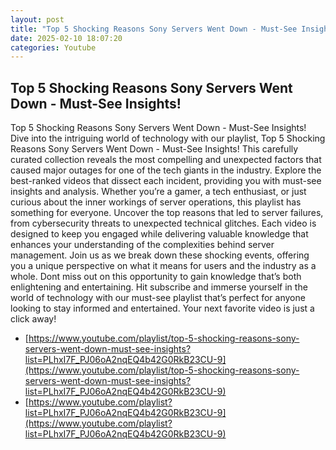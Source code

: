 ```yaml
---
layout: post
title: "Top 5 Shocking Reasons Sony Servers Went Down - Must-See Insights!"
date: 2025-02-10 18:07:20
categories: Youtube
---
```


## Top 5 Shocking Reasons Sony Servers Went Down - Must-See Insights!

Top 5 Shocking Reasons Sony Servers Went Down - Must-See Insights!
Dive into the intriguing world of technology with our playlist, Top 5 Shocking Reasons Sony Servers Went Down - Must-See Insights! This carefully curated collection reveals the most compelling and unexpected factors that caused major outages for one of the tech giants in the industry. 
Explore the best-ranked videos that dissect each incident, providing you with must-see insights and analysis. Whether you’re a gamer, a tech enthusiast, or just curious about the inner workings of server operations, this playlist has something for everyone. 
Uncover the top reasons that led to server failures, from cybersecurity threats to unexpected technical glitches. Each video is designed to keep you engaged while delivering valuable knowledge that enhances your understanding of the complexities behind server management.
Join us as we break down these shocking events, offering you a unique perspective on what it means for users and the industry as a whole. Dont miss out on this opportunity to gain knowledge that’s both enlightening and entertaining. 
Hit subscribe and immerse yourself in the world of technology with our must-see playlist that’s perfect for anyone looking to stay informed and entertained. Your next favorite video is just a click away!

- [https://www.youtube.com/playlist/top-5-shocking-reasons-sony-servers-went-down-must-see-insights?list=PLhxI7F_PJ06oA2nqEQ4b42G0RkB23CU-9](https://www.youtube.com/playlist/top-5-shocking-reasons-sony-servers-went-down-must-see-insights?list=PLhxI7F_PJ06oA2nqEQ4b42G0RkB23CU-9)
- [https://www.youtube.com/playlist?list=PLhxI7F_PJ06oA2nqEQ4b42G0RkB23CU-9](https://www.youtube.com/playlist?list=PLhxI7F_PJ06oA2nqEQ4b42G0RkB23CU-9)